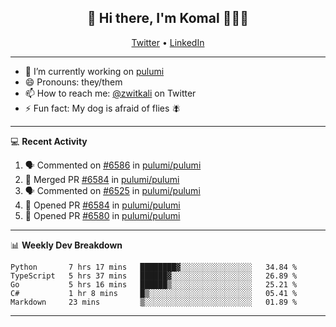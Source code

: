 <h2 align="center"> 👋 Hi there, I'm Komal 🧑🏾‍💻 </h2>
<p align="center">
    <a href="https://twitter.com/zwitkali">Twitter</a> •
    <a href="https://www.linkedin.com/in/komal-ali/">LinkedIn</a>
</p>

--------

- 🔭 I’m currently working on [pulumi](https://github.com/pulumi/pulumi)
- 😄 Pronouns: they/them
- 📫 How to reach me: [@zwitkali](https://twitter.com/zwitkali) on Twitter
- ⚡ Fun fact: My dog is afraid of flies 🪰

--------
💻 **Recent Activity**

<!--START_SECTION:activity-->
1. 🗣 Commented on [#6586](https://github.com/pulumi/pulumi/issues/6586) in [pulumi/pulumi](https://github.com/pulumi/pulumi)
2. 🎉 Merged PR [#6584](https://github.com/pulumi/pulumi/pull/6584) in [pulumi/pulumi](https://github.com/pulumi/pulumi)
3. 🗣 Commented on [#6525](https://github.com/pulumi/pulumi/issues/6525) in [pulumi/pulumi](https://github.com/pulumi/pulumi)
4. 💪 Opened PR [#6584](https://github.com/pulumi/pulumi/pull/6584) in [pulumi/pulumi](https://github.com/pulumi/pulumi)
5. 💪 Opened PR [#6580](https://github.com/pulumi/pulumi/pull/6580) in [pulumi/pulumi](https://github.com/pulumi/pulumi)
<!--END_SECTION:activity-->

--------

📊 **Weekly Dev Breakdown**
<!--START_SECTION:waka-->
```text
Python       7 hrs 17 mins   ████████▓░░░░░░░░░░░░░░░░   34.84 % 
TypeScript   5 hrs 37 mins   ██████▓░░░░░░░░░░░░░░░░░░   26.89 % 
Go           5 hrs 16 mins   ██████▒░░░░░░░░░░░░░░░░░░   25.21 % 
C#           1 hr 8 mins     █▒░░░░░░░░░░░░░░░░░░░░░░░   05.41 % 
Markdown     23 mins         ▒░░░░░░░░░░░░░░░░░░░░░░░░   01.89 % 
```
<!--END_SECTION:waka-->

--------